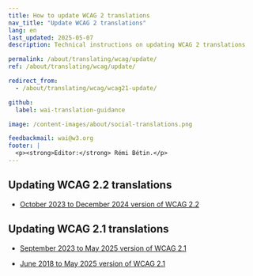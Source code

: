 ```yaml
---
title: How to update WCAG 2 translations
nav_title: "Update WCAG 2 translations"
lang: en
last_updated: 2025-05-07
description: Technical instructions on updating WCAG 2 translations

permalink: /about/translating/wcag/update/
ref: /about/translating/wcag/update/

redirect_from:
  - /about/translating/wcag/wcag21-update/

github:
  label: wai-translation-guidance

image: /content-images/about/social-translations.png

feedbackmail: wai@w3.org
footer: |
  <p><strong>Editor:</strong> Rémi Bétin.</p>
---
```


## Updating WCAG 2.2 translations

- [October 2023 to December 2024 version of WCAG 2.2](/about/translating/wcag/update/wcag22-20231005/)

## Updating WCAG 2.1 translations

- [September 2023 to May 2025 version of WCAG 2.1](/about/translating/wcag/update/wcag21-20230921/) 

- [June 2018 to May 2025 version of WCAG 2.1](/about/translating/wcag/update/wcag21-20180605/)
